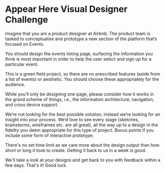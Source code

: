 # Appear Here Visual Designer Challenge

Imagine that you are a product designer at Airbnb. The product team is tasked to conceptualise and prototype a new section of the platform that’s focused on Events.

You should design the events listing page, surfacing the information you think is most important in order to help the user select and sign up for a particular event.

This is a green field project, so there are no prescribed features (aside from a list of events) or aesthetic. You should choose these appropriately for the audience.

While you’ll only be designing one page, please consider how it works in the grand scheme of things, i.e., the information architecture, navigation, and cross device support.

We’re not looking for the best possible solution; instead we’re looking for an insight into your process. We’d love to see every stage (sketches, brainstorms, wireframes etc. are all great), all the way up to a design in the fidelity you deem appropriate for this type of project. Bonus points if you include some form of interactive prototype.

There's no set time limit as we care more about the design output than how short or long it took to create. Getting it back to us in a week is good.

We'll take a look at your designs and get back to you with feedback within a few days. That's it! Good luck.
